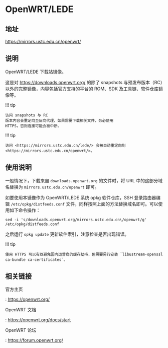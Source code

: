 # OpenWRT/LEDE

## 地址

<https://mirrors.ustc.edu.cn/openwrt/>

## 说明

OpenWRT/LEDE 下载站镜像。

这是对 <https://downloads.openwrt.org/> 的除了 snapshots
与预发布版本（RC）以外的完整镜像，内容包括官方支持的平台的 ROM、SDK
及工具链、软件仓库镜像等。

!!! tip

    访问 snapshots 与 RC
    版本内容会重定向至反向代理，如果需要下载相关文件，务必使用
    HTTPS，否则连接可能会被中断。

!!! tip

    访问 <https://mirrors.ustc.edu.cn/lede/> 会被自动重定向到
    <https://mirrors.ustc.edu.cn/openwrt/>。

## 使用说明

一般情况下，下载来自 `downloads.openwrt.org` 的文件时，将 URL
中的这部分域名替换为 `mirrors.ustc.edu.cn/openwrt` 即可。

如要使用本镜像作为 OpenWRT/LEDE 系统 opkg 软件仓库，SSH 登录路由器编辑
`/etc/opkg/distfeeds.conf`
文件，同样按照上面的方法替换域名即可。可以使用如下命令操作：

    sed -i 's/downloads.openwrt.org/mirrors.ustc.edu.cn\/openwrt/g' /etc/opkg/distfeeds.conf

之后运行 `opkg update` 更新软件索引，注意检查是否出现错误。

!!! tip

    使用 HTTPS 可以有效避免国内运营商的缓存劫持，但需要另行安装 `libustream-openssl ca-bundle ca-certificates`。

## 相关链接

官方主页

:   <https://openwrt.org/>

OpenWRT 文档

:   <https://openwrt.org/docs/start>

OpenWRT 论坛

:   <https://forum.openwrt.org/>

